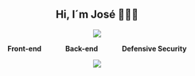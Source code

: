 <div align="center">
  <div align="center">
    <h2>Hi, I´m José 👨🏻‍💻</h2>
  </div>
  <p align="center">
    <img src="https://skillicons.dev/icons?i=html,css,js,java,php,linux,bash,kali,vscode,git,github" />
  </p>
  <div style="display: flex; justify-content: space-between; font-weight: bold; max-width: 360px; margin: 0 auto;">
    <span>Front-end</span>
    <span>Back-end</span>
    <span>Defensive Security</span>
  </div>
  <p align="center">
    <img src="https://github-readme-stats.vercel.app/api?username=Joseroman15&show_icons=true" />
  </p>
</div>




<!--
**Joseroman15/Joseroman15** is a ✨ _special_ ✨ repository because its `README.md` (this file) appears on your GitHub profile.

Here are some ideas to get you started:

- 🔭 I’m currently working on ...
- 🌱 I’m currently learning ...
- 👯 I’m looking to collaborate on ...
- 🤔 I’m looking for help with ...
- 💬 Ask me about ...
- 📫 How to reach me: ...
- 😄 Pronouns: ...
- ⚡ Fun fact: ...
-->

